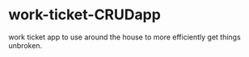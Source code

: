 # work-ticket-CRUDapp
work ticket app to use around the house to more efficiently get things unbroken.
